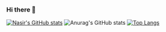 ### Hi there 👋
[![Nasir's GitHub stats](https://github-readme-stats.vercel.app/api?username=nasirsabbir07&theme=dark)](https://github.com/anuraghazra/github-readme-stats)
![Anurag's GitHub stats](https://github-readme-stats.vercel.app/api?username=nasirsabbir07&show=reviews,discussions_started,discussions_answered,prs_merged,prs_merged_percentage&theme=dark)
[![Top Langs](https://github-readme-stats.vercel.app/api/top-langs/?username=nasirsabbir07&theme=dark&layout=donut)](https://github.com/anuraghazra/github-readme-stats)
<!--
**nasirsabbir07/nasirsabbir07** is a ✨ _special_ ✨ repository because its `README.md` (this file) appears on your GitHub profile.

Here are some ideas to get you started:

- 🔭 I’m currently working on ...
- 🌱 I’m currently learning ...
- 👯 I’m looking to collaborate on ...
- 🤔 I’m looking for help with ...
- 💬 Ask me about ...
- 📫 How to reach me: ...
- 😄 Pronouns: ...
- ⚡ Fun fact: ...
-->
